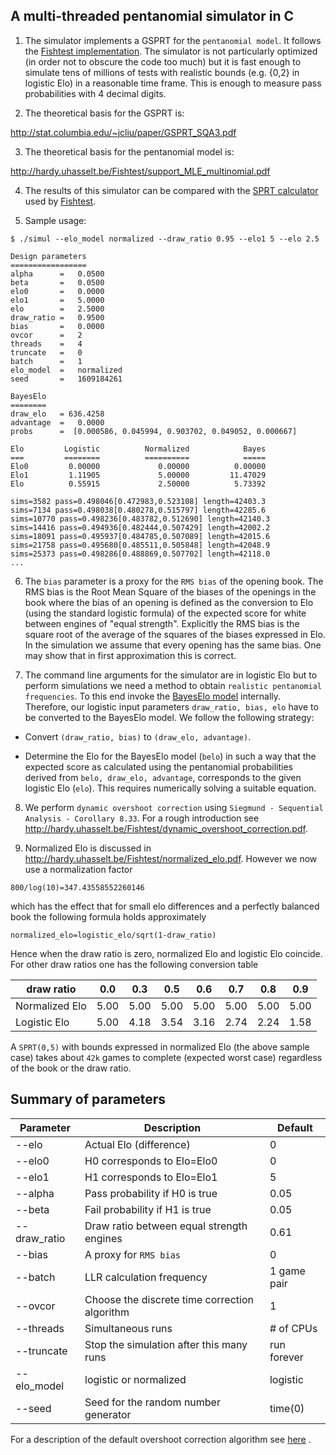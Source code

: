 ## A multi-threaded pentanomial simulator in C

1. The simulator implements a GSPRT for the `pentanomial model`.
It follows the [Fishtest implementation](https://github.com/glinscott/fishtest). The simulator
is not particularly optimized (in order not to obscure the
code too much) but it is fast enough to simulate tens of millions
of tests with realistic bounds (e.g. {0,2} in logistic Elo)
in a reasonable time frame. This is enough to measure pass
probabilities with 4 decimal digits.

2. The theoretical basis for the GSPRT is:

http://stat.columbia.edu/~jcliu/paper/GSPRT_SQA3.pdf

3. The theoretical basis for the pentanomial model is:

http://hardy.uhasselt.be/Fishtest/support_MLE_multinomial.pdf

4. The results of this simulator can be compared with the
[SPRT calculator](https://tests.stockfishchess.org/html/SPRTcalculator.html) used by
[Fishtest](https://tests.stockfishchess.org/tests).

5. Sample usage:

```
$ ./simul --elo_model normalized --draw_ratio 0.95 --elo1 5 --elo 2.5

Design parameters
=================
alpha      =   0.0500
beta       =   0.0500
elo0       =   0.0000
elo1       =   5.0000
elo        =   2.5000
draw_ratio =   0.9500
bias       =   0.0000
ovcor      =   2
threads    =   4
truncate   =   0
batch      =   1
elo_model  =   normalized
seed       =   1609184261

BayesElo
========
draw_elo   = 636.4258
advantage  =   0.0000
probs      =  [0.000586, 0.045994, 0.903702, 0.049052, 0.000667]

Elo         Logistic          Normalized            Bayes
===         ========          ==========            =====
Elo0         0.00000             0.00000          0.00000                   
Elo1         1.11905             5.00000         11.47029                   
Elo          0.55915             2.50000          5.73392                   

sims=3582 pass=0.498046[0.472983,0.523108] length=42403.3
sims=7134 pass=0.498038[0.480278,0.515797] length=42285.6
sims=10770 pass=0.498236[0.483782,0.512690] length=42140.3
sims=14416 pass=0.494936[0.482444,0.507429] length=42002.2
sims=18091 pass=0.495937[0.484785,0.507089] length=42015.6
sims=21758 pass=0.495680[0.485511,0.505848] length=42048.9
sims=25373 pass=0.498286[0.488869,0.507702] length=42118.0
...
```
6. The `bias` parameter is a proxy for the `RMS bias` of the opening
book.  The RMS bias is the Root Mean Square of the biases of the
openings in the book where the bias of an opening is defined as the
conversion to Elo (using the standard logistic formula) of the
expected score for white between engines of "equal
strength". Explicitly the RMS bias is the square root of the average
of the squares of the biases expressed in Elo. In the simulation we
assume that every opening has the same bias. One may show that in
first approximation this is correct.

7. The command line arguments for the simulator are in logistic Elo but to perform
simulations we need a method to obtain `realistic pentanomial
frequencies`. To this end invoke the [BayesElo
model](https://www.remi-coulom.fr/Bayesian-Elo/#theory) internally. Therefore,
our logistic input parameters `draw_ratio, bias, elo` have to be
converted to the BayesElo model. We follow the following strategy:

  * Convert `(draw_ratio, bias)` to `(draw_elo, advantage)`.

  * Determine the Elo for the BayesElo model (`belo`) in such a way
that the expected score as calculated using the pentanomial
probabilities derived from `belo, draw_elo, advantage`,
corresponds to the given logistic Elo (`elo`). This requires
numerically solving a suitable equation.

8. We perform `dynamic overshoot correction` using `Siegmund -
Sequential Analysis - Corollary 8.33`. For a rough introduction
see http://hardy.uhasselt.be/Fishtest/dynamic_overshoot_correction.pdf.

9. Normalized Elo is discussed in http://hardy.uhasselt.be/Fishtest/normalized_elo.pdf.
However we now use a normalization factor
```
800/log(10)=347.43558552260146
```
which has the effect that for small elo differences and a perfectly balanced book the following
formula holds approximately
```
normalized_elo=logistic_elo/sqrt(1-draw_ratio)
```
Hence when the draw ratio is zero, normalized Elo and logistic Elo coincide. For other
draw ratios one has the following conversion table

| draw ratio | 0.0 | 0.3 | 0.5 | 0.6 | 0.7 | 0.8 | 0.9 |
|- |------|-----|-----|----|-|-|-|
| Normalized Elo| 5.00 | 5.00 | 5.00| 5.00 | 5.00 |5.00 |5.00|
| Logistic Elo| 5.00| 4.18 | 3.54 | 3.16 | 2.74 | 2.24 | 1.58|

A `SPRT(0,5)`  with bounds expressed in normalized Elo (the above sample case) takes about `42k` games to complete
(expected worst case) regardless of the book or the draw ratio. 

## Summary of parameters

| Parameter | Description | Default |
| --------- | ----------- |---------|
| --elo       | Actual Elo (difference) | 0 |
| --elo0      | H0 corresponds to Elo=Elo0 | 0 |
| --elo1      | H1 corresponds to Elo=Elo1 | 5 |
| --alpha     | Pass probability if H0 is true | 0.05|
| --beta     | Fail probability if H1 is true |0.05|
| --draw_ratio | Draw ratio between equal strength engines | 0.61 |
| --bias       | A proxy for `RMS bias` | 0 |
| --batch      | LLR calculation frequency |1 game pair|
| --ovcor       | Choose the discrete time correction algorithm | 1 |
| --threads       | Simultaneous runs |# of CPUs |
| --truncate      | Stop the simulation after this many runs |run forever|
| --elo_model     | logistic or normalized | logistic |
| --seed      | Seed for the random number generator| time(0) |

For a description of the default overshoot correction algorithm see [here](doc/stochastic_stopping.md) .
